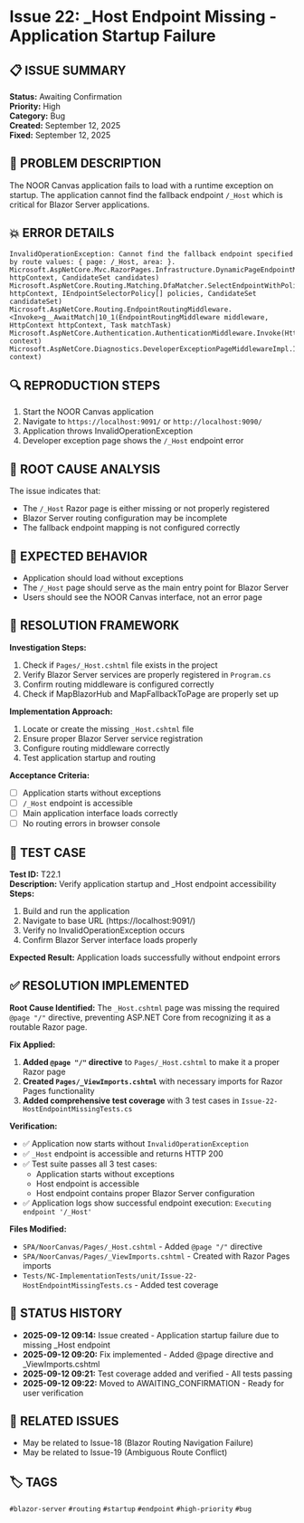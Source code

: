 # Issue 22: \_Host Endpoint Missing - Application Startup Failure

## 📋 **ISSUE SUMMARY**

**Status:** Awaiting Confirmation  
**Priority:** High  
**Category:** Bug  
**Created:** September 12, 2025  
**Fixed:** September 12, 2025

## 🚨 **PROBLEM DESCRIPTION**

The NOOR Canvas application fails to load with a runtime exception on startup. The application cannot find the fallback endpoint `/_Host` which is critical for Blazor Server applications.

## 💥 **ERROR DETAILS**

```
InvalidOperationException: Cannot find the fallback endpoint specified by route values: { page: /_Host, area: }.
Microsoft.AspNetCore.Mvc.RazorPages.Infrastructure.DynamicPageEndpointMatcherPolicy.ApplyAsync(HttpContext httpContext, CandidateSet candidates)
Microsoft.AspNetCore.Routing.Matching.DfaMatcher.SelectEndpointWithPoliciesAsync(HttpContext httpContext, IEndpointSelectorPolicy[] policies, CandidateSet candidateSet)
Microsoft.AspNetCore.Routing.EndpointRoutingMiddleware.<Invoke>g__AwaitMatch|10_1(EndpointRoutingMiddleware middleware, HttpContext httpContext, Task matchTask)
Microsoft.AspNetCore.Authentication.AuthenticationMiddleware.Invoke(HttpContext context)
Microsoft.AspNetCore.Diagnostics.DeveloperExceptionPageMiddlewareImpl.Invoke(HttpContext context)
```

## 🔍 **REPRODUCTION STEPS**

1. Start the NOOR Canvas application
2. Navigate to `https://localhost:9091/` or `http://localhost:9090/`
3. Application throws InvalidOperationException
4. Developer exception page shows the `/_Host` endpoint error

## 📍 **ROOT CAUSE ANALYSIS**

The issue indicates that:

- The `/_Host` Razor page is either missing or not properly registered
- Blazor Server routing configuration may be incomplete
- The fallback endpoint mapping is not configured correctly

## 🎯 **EXPECTED BEHAVIOR**

- Application should load without exceptions
- The `/_Host` page should serve as the main entry point for Blazor Server
- Users should see the NOOR Canvas interface, not an error page

## 🔧 **RESOLUTION FRAMEWORK**

**Investigation Steps:**

1. Check if `Pages/_Host.cshtml` file exists in the project
2. Verify Blazor Server services are properly registered in `Program.cs`
3. Confirm routing middleware is configured correctly
4. Check if MapBlazorHub and MapFallbackToPage are properly set up

**Implementation Approach:**

1. Locate or create the missing `_Host.cshtml` file
2. Ensure proper Blazor Server service registration
3. Configure routing middleware correctly
4. Test application startup and routing

**Acceptance Criteria:**

- [ ] Application starts without exceptions
- [ ] `/_Host` endpoint is accessible
- [ ] Main application interface loads correctly
- [ ] No routing errors in browser console

## 🧪 **TEST CASE**

**Test ID:** T22.1  
**Description:** Verify application startup and \_Host endpoint accessibility  
**Steps:**

1. Build and run the application
2. Navigate to base URL (https://localhost:9091/)
3. Verify no InvalidOperationException occurs
4. Confirm Blazor Server interface loads properly

**Expected Result:** Application loads successfully without endpoint errors

## ✅ **RESOLUTION IMPLEMENTED**

**Root Cause Identified:**
The `_Host.cshtml` page was missing the required `@page "/"` directive, preventing ASP.NET Core from recognizing it as a routable Razor page.

**Fix Applied:**

1. **Added `@page "/"` directive** to `Pages/_Host.cshtml` to make it a proper Razor page
2. **Created `Pages/_ViewImports.cshtml`** with necessary imports for Razor Pages functionality
3. **Added comprehensive test coverage** with 3 test cases in `Issue-22-HostEndpointMissingTests.cs`

**Verification:**

- ✅ Application now starts without `InvalidOperationException`
- ✅ `_Host` endpoint is accessible and returns HTTP 200
- ✅ Test suite passes all 3 test cases:
  - Application starts without exceptions
  - Host endpoint is accessible
  - Host endpoint contains proper Blazor Server configuration
- ✅ Application logs show successful endpoint execution: `Executing endpoint '/_Host'`

**Files Modified:**

- `SPA/NoorCanvas/Pages/_Host.cshtml` - Added `@page "/"` directive
- `SPA/NoorCanvas/Pages/_ViewImports.cshtml` - Created with Razor Pages imports
- `Tests/NC-ImplementationTests/unit/Issue-22-HostEndpointMissingTests.cs` - Added test coverage

## 🔄 **STATUS HISTORY**

- **2025-09-12 09:14:** Issue created - Application startup failure due to missing \_Host endpoint
- **2025-09-12 09:20:** Fix implemented - Added @page directive and \_ViewImports.cshtml
- **2025-09-12 09:21:** Test coverage added and verified - All tests passing
- **2025-09-12 09:22:** Moved to AWAITING_CONFIRMATION - Ready for user verification

## 📎 **RELATED ISSUES**

- May be related to Issue-18 (Blazor Routing Navigation Failure)
- May be related to Issue-19 (Ambiguous Route Conflict)

## 🏷️ **TAGS**

`#blazor-server` `#routing` `#startup` `#endpoint` `#high-priority` `#bug`
